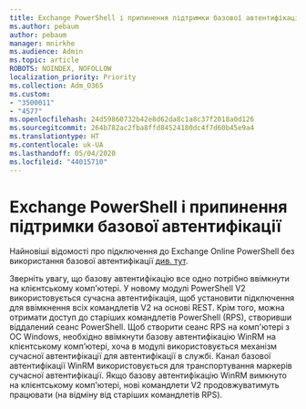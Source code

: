 ```yaml
---
title: Exchange PowerShell і припинення підтримки базової автентифікації
ms.author: pebaum
author: pebaum
manager: mnirkhe
ms.audience: Admin
ms.topic: article
ROBOTS: NOINDEX, NOFOLLOW
localization_priority: Priority
ms.collection: Adm_O365
ms.custom:
- "3500011"
- "4577"
ms.openlocfilehash: 24d59860732b42e8d62da8c1a8c37f2018a0d126
ms.sourcegitcommit: 264b782ac2fba8ffd84524180dc4f7d60b45e9a4
ms.translationtype: HT
ms.contentlocale: uk-UA
ms.lasthandoff: 05/04/2020
ms.locfileid: "44015710"
---
```

# <a name="exchange-powershell-and-basic-authentication-deprecation"></a>Exchange PowerShell і припинення підтримки базової автентифікації

Найновіші відомості про підключення до Exchange Online PowerShell без використання базової автентифікації [див. тут](https://aka.ms/psbasicauth).

Зверніть увагу, що базову автентифікацію все одно потрібно ввімкнути на клієнтському комп'ютері.
У новому модулі PowerShell V2 використовується сучасна автентифікація, щоб установити підключення для ввімкнення всіх командлетів V2 на основі REST. Крім того, можна отримати доступ до старіших командлетів PowerShell (RPS), створивши віддалений сеанс PowerShell. Щоб створити сеанс RPS на комп'ютері з ОС Windows, необхідно ввімкнути базову автентифікацію WinRM на клієнтському комп’ютері, хоча в модулі використовується механізм сучасної автентифікації для автентифікації в службі. Канал базової автентифікації WinRM використовується для транспортування маркерів сучасної автентифікації. Якщо базову автентифікацію WinRM вимкнуто на клієнтському комп'ютері, нові командлети V2 продовжуватимуть працювати (на відміну від старіших командлетів RPS).
